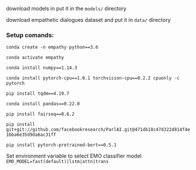 download models in put it in the `models/` directory

download empathetic dialogues dataset and put it in `data/` directory

### Setup comands:

`conda create -n empathy python==3.6`

`conda activate empathy`

`conda install numpy==1.14.3`

`conda install pytorch-cpu==1.0.1 torchvision-cpu==0.2.2 cpuonly -c pytorch`

`pip install tqdm==4.19.7`

`conda install pandas==0.22.0`

`pip install fairseq==0.6.2`

`pip install git+git://github.com/facebookresearch/ParlAI.git@471db18c47d322d814f4e1bba6e35d9da6ac31ff`

`pip install pytorch-pretrained-bert==0.5.1`

Set environment variable to select EMO classifier model `EMO_MODEL=fast(default)|lstm|attn|trans`